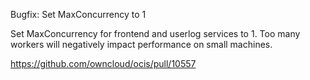 Bugfix: Set MaxConcurrency to 1

Set MaxConcurrency for frontend and userlog services to 1. Too many workers will negatively impact performance on small machines.

https://github.com/owncloud/ocis/pull/10557
